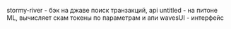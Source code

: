 stormy-river - бэк на джаве поиск транзакций, api
untitled - на питоне ML, вычисляет скам токены по параметрам и апи
wavesUI - интерфейс
